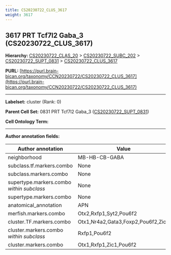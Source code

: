 ```yaml
---
title: CS20230722_CLUS_3617
weight: 3617
---
```

## 3617 PRT Tcf7l2 Gaba_3 (CS20230722_CLUS_3617)
<b>Hierarchy: </b>
[CS20230722_CLAS_20](../CS20230722_CLAS_20) >
[CS20230722_SUBC_202](../CS20230722_SUBC_202) >
[CS20230722_SUPT_0831](../CS20230722_SUPT_0831) >
[CS20230722_CLUS_3617](../CS20230722_CLUS_3617)

**PURL:** [https://purl.brain-bican.org/taxonomy/CCN20230722/CS20230722_CLUS_3617](https://purl.brain-bican.org/taxonomy/CCN20230722/CS20230722_CLUS_3617)

---


**Labelset:** cluster (Rank: 0)

**Parent Cell Set:** 0831 PRT Tcf7l2 Gaba_3 ([CS20230722_SUPT_0831](../CS20230722_SUPT_0831))



**Cell Ontology Term:** 

[MARKER GENES.]: #


---

[TRANSFERRED ANNOTATIONS.]: #


[AUTHOR ANNOTATION FIELDS.]: #


**Author annotation fields:**

| Author annotation | Value |
|-------------------|-------|
|neighborhood|MB-HB-CB-GABA|
|subclass.tf.markers.combo|None|
|subclass.markers.combo|None|
|supertype.markers.combo _within subclass_|None|
|supertype.markers.combo|None|
|anatomical_annotation|APN|
|merfish.markers.combo|Otx2,Rxfp1,Syt2,Pou6f2|
|cluster.TF.markers.combo|Otx1,Nr4a2,Gata3,Foxp2,Pou6f2,Zic1|
|cluster.markers.combo _within subclass_|Rxfp1,Pou6f2|
|cluster.markers.combo|Otx1,Rxfp1,Zic1,Pou6f2|
